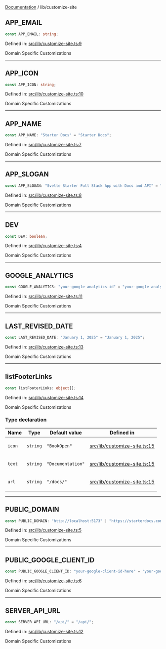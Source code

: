 [Documentation](../modules.md) / lib/customize-site

## APP\_EMAIL

```ts
const APP_EMAIL: string;
```

Defined in: [src/lib/customize-site.ts:9](https://github.com/vtempest/Svelte-Starter-DOCS/tree/master/src/lib/customize-site.ts#L9)

Domain Specific Customizations

***

## APP\_ICON

```ts
const APP_ICON: string;
```

Defined in: [src/lib/customize-site.ts:10](https://github.com/vtempest/Svelte-Starter-DOCS/tree/master/src/lib/customize-site.ts#L10)

Domain Specific Customizations

***

## APP\_NAME

```ts
const APP_NAME: "Starter Docs" = "Starter Docs";
```

Defined in: [src/lib/customize-site.ts:7](https://github.com/vtempest/Svelte-Starter-DOCS/tree/master/src/lib/customize-site.ts#L7)

Domain Specific Customizations

***

## APP\_SLOGAN

```ts
const APP_SLOGAN: "Svelte Starter Full Stack App with Docs and API" = "Svelte Starter Full Stack App with Docs and API";
```

Defined in: [src/lib/customize-site.ts:8](https://github.com/vtempest/Svelte-Starter-DOCS/tree/master/src/lib/customize-site.ts#L8)

Domain Specific Customizations

***

## DEV

```ts
const DEV: boolean;
```

Defined in: [src/lib/customize-site.ts:4](https://github.com/vtempest/Svelte-Starter-DOCS/tree/master/src/lib/customize-site.ts#L4)

Domain Specific Customizations

***

## GOOGLE\_ANALYTICS

```ts
const GOOGLE_ANALYTICS: "your-google-analytics-id" = "your-google-analytics-id";
```

Defined in: [src/lib/customize-site.ts:11](https://github.com/vtempest/Svelte-Starter-DOCS/tree/master/src/lib/customize-site.ts#L11)

Domain Specific Customizations

***

## LAST\_REVISED\_DATE

```ts
const LAST_REVISED_DATE: "January 1, 2025" = "January 1, 2025";
```

Defined in: [src/lib/customize-site.ts:13](https://github.com/vtempest/Svelte-Starter-DOCS/tree/master/src/lib/customize-site.ts#L13)

Domain Specific Customizations

***

## listFooterLinks

```ts
const listFooterLinks: object[];
```

Defined in: [src/lib/customize-site.ts:14](https://github.com/vtempest/Svelte-Starter-DOCS/tree/master/src/lib/customize-site.ts#L14)

Domain Specific Customizations

### Type declaration

<table>
<thead>
<tr>
<th>Name</th>
<th>Type</th>
<th>Default value</th>
<th>Defined in</th>
</tr>
</thead>
<tbody>
<tr>
<td>

`icon`

</td>
<td>

`string`

</td>
<td>

`"BookOpen"`

</td>
<td>

[src/lib/customize-site.ts:15](https://github.com/vtempest/Svelte-Starter-DOCS/tree/master/src/lib/customize-site.ts#L15)

</td>
</tr>
<tr>
<td>

`text`

</td>
<td>

`string`

</td>
<td>

`"Documentation"`

</td>
<td>

[src/lib/customize-site.ts:15](https://github.com/vtempest/Svelte-Starter-DOCS/tree/master/src/lib/customize-site.ts#L15)

</td>
</tr>
<tr>
<td>

`url`

</td>
<td>

`string`

</td>
<td>

`"/docs/"`

</td>
<td>

[src/lib/customize-site.ts:15](https://github.com/vtempest/Svelte-Starter-DOCS/tree/master/src/lib/customize-site.ts#L15)

</td>
</tr>
</tbody>
</table>

***

## PUBLIC\_DOMAIN

```ts
const PUBLIC_DOMAIN: "http://localhost:5173" | "https://starterdocs.com";
```

Defined in: [src/lib/customize-site.ts:5](https://github.com/vtempest/Svelte-Starter-DOCS/tree/master/src/lib/customize-site.ts#L5)

Domain Specific Customizations

***

## PUBLIC\_GOOGLE\_CLIENT\_ID

```ts
const PUBLIC_GOOGLE_CLIENT_ID: "your-google-client-id-here" = "your-google-client-id-here";
```

Defined in: [src/lib/customize-site.ts:6](https://github.com/vtempest/Svelte-Starter-DOCS/tree/master/src/lib/customize-site.ts#L6)

Domain Specific Customizations

***

## SERVER\_API\_URL

```ts
const SERVER_API_URL: "/api/" = "/api/";
```

Defined in: [src/lib/customize-site.ts:12](https://github.com/vtempest/Svelte-Starter-DOCS/tree/master/src/lib/customize-site.ts#L12)

Domain Specific Customizations
